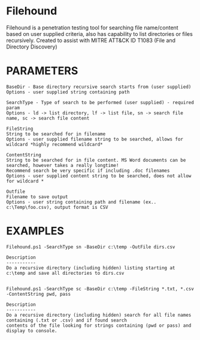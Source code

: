 # Filehound
Filehound is a penetration testing tool for searching file name/content based on user supplied criteria, also has capability to list directories or files recursively. Created to assist with MITRE ATT&CK ID T1083 (File and Directory Discovery)

# PARAMETERS
	BaseDir - Base directory recursive search starts from (user supplied)
	Options - user supplied string containing path 

	SearchType - Type of search to be performed (user supplied) - required param
	Options - ld -> list directory, lf -> list file, sn -> search file name, sc -> search file content 

	FileString
	String to be searched for in filename  
	Options - user supplied filename string to be searched, allows for wildcard *highly recommend wildcard*

	ContentString
	String to be searched for in file content. MS Word documents can be searched, however takes a really longtime! 
	Recommend search be very specific if including .doc filenames
	Options - user supplied content string to be searched, does not allow for wildcard *

	Outfile
	Filename to save output
	Options - user string containing path and filename (ex.. c:\Temp\foo.csv), output format is CSV 

# EXAMPLES
	Filehound.ps1 -SearchType sn -BaseDir c:\temp -OutFile dirs.csv
	
	Description
	-----------
	Do a recursive directory (including hidden) listing starting at c:\temp and save all directories to dirs.csv
	
	
	Filehound.ps1 -SearchType sc -BaseDir c:\temp -FileString *.txt, *.csv -ContentString pwd, pass
	
	Description
	-----------
	Do a recursive directory (including hidden) search for all file names containing (.txt or .csv) and if found search
	contents of the file looking for strings containing (pwd or pass) and display to console.
